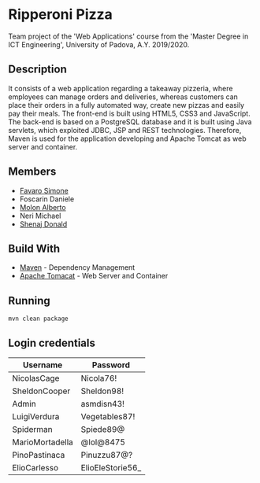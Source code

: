 # Ripperoni Pizza
Team project of the 'Web Applications' course from the 'Master Degree in ICT Engineering', University of Padova, A.Y. 2019/2020.

## Description
It consists of a web application regarding a takeaway pizzeria, where employees can manage orders and deliveries, whereas customers can place their orders in a fully automated way, create new pizzas and easily pay their meals. The front-end is built using HTML5, CSS3 and JavaScript. The back-end is based on a PostgreSQL database and it is built using Java servlets, which exploited JDBC, JSP and REST technologies. 
Therefore, Maven is used for the application developing and Apache Tomcat as web server and container.

## Members
* [Favaro Simone](https://github.com/suerioh)
* Foscarin Daniele
* [Molon Alberto](https://github.com/MollyLand)
* Neri Michael
* [Shenaj Donald](https://github.com/donaldssh)

## Build With
* [Maven](https://maven.apache.org/) - Dependency Management
* [Apache Tomacat](http://tomcat.apache.org) - Web Server and Container

## Running
```
mvn clean package
```

## Login credentials
| Username        | Password         |
|-----------------|------------------|
| NicolasCage     | Nicola76!        |
| SheldonCooper   | Sheldon98!       |
| Admin           | asmdisn43!       |
| LuigiVerdura    | Vegetables87!    |
| Spiderman       | Spiede89@        |
| MarioMortadella | @lol@8475        |
| PinoPastinaca   | Pinuzzu87@?      |
| ElioCarlesso    | ElioEleStorie56_ |
